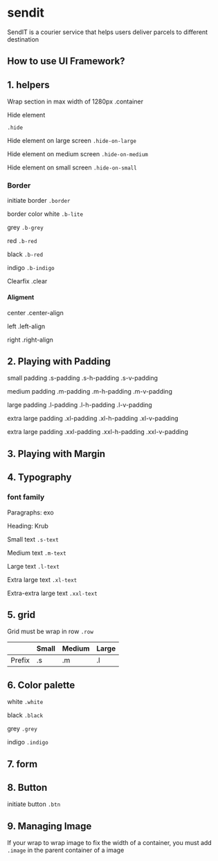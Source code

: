 # sendit
SendIT is a courier service that helps users deliver parcels to different destination


## How to use UI Framework?

## 1. helpers

Wrap section in max width of 1280px
.container

Hide element

`.hide`

Hide element on large screen
`.hide-on-large`

Hide element on medium screen
`.hide-on-medium`

Hide element on small screen
`.hide-on-small`

### Border

initiate border
`.border`

border color
white
`.b-lite`

grey
`.b-grey`

red
`.b-red`

black
`.b-red`

indigo
`.b-indigo`

Clearfix
.clear

#### Aligment

center
.center-align

left
.left-align

right
.right-align


## 2. Playing with Padding

small padding
.s-padding
.s-h-padding
.s-v-padding

medium padding
.m-padding
.m-h-padding
.m-v-padding

large padding
.l-padding
.l-h-padding
.l-v-padding

extra large padding
.xl-padding
.xl-h-padding
.xl-v-padding

extra large padding
.xxl-padding
.xxl-h-padding
.xxl-v-padding

## 3. Playing with Margin


## 4. Typography

### font family

Paragraphs: exo

Heading: Krub

Small text
`.s-text`

Medium text
`.m-text`

Large text
`.l-text`

Extra large text
`.xl-text`

Extra-extra large text
`.xxl-text`




## 5. grid

Grid must be wrap in row
`.row`

|  | Small  |  Medium | Large |
| ------- | --- | --- | --- |
| Prefix | .s | .m | .l |

## 6. Color palette

white
`.white`

black
`.black`

grey
`.grey`

indigo
`.indigo`


## 7. form


## 8. Button

initiate button
`.btn`


## 9. Managing Image

If your wrap to wrap image to fix the width of a container, you must add `.image` in the parent container of a image
